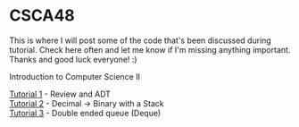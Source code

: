 # CSCA48

This is where I will post some of the code that's been discussed during tutorial. Check here often and let me know if I'm missing anything important. 
Thanks and good luck everyone! :)


Introduction to Computer Science II

[Tutorial 1] - Review and ADT  
[Tutorial 2] - Decimal -> Binary with a Stack  
[Tutorial 3] - Double ended queue (Deque)


[//]: # (These are reference links used in the body of this note and get stripped out when the markdown processor does its 
job. There is no need to format nicely because it shouldn't be seen. 
Thanks SO - http://stackoverflow.com/questions/4823468/store-comments-in-markdown-syntax)

   [Tutorial 1]: <https://github.com/YufeiCui/CSCA48/tree/master/t1>
   [Tutorial 2]: <https://github.com/YufeiCui/CSCA48/tree/master/t2>
   [Tutorial 3]: <https://github.com/YufeiCui/CSCA48/tree/master/t3>

